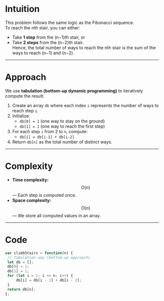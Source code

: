 # Intuition
This problem follows the same logic as the Fibonacci sequence.  
To reach the nth stair, you can either:
- Take **1 step** from the (n−1)th stair, or  
- Take **2 steps** from the (n−2)th stair.  
Hence, the total number of ways to reach the nth stair is the sum of the ways to reach (n−1) and (n−2).

---

# Approach
We use **tabulation (bottom-up dynamic programming)** to iteratively compute the result:
1. Create an array `db` where each index `i` represents the number of ways to reach step `i`.
2. Initialize:
   - `db[0] = 1` (one way to stay on the ground)
   - `db[1] = 1` (one way to reach the first step)
3. For each step `i` from 2 to `n`, compute:
   - `db[i] = db[i-1] + db[i-2]`
4. Return `db[n]` as the total number of distinct ways.

---

# Complexity
- **Time complexity:** $$O(n)$$ — Each step is computed once.  
- **Space complexity:** $$O(n)$$ — We store all computed values in an array.

---

# Code
```javascript []
var climbStairs = function(n) {
 // Tabulation way (bottom-up approach)
 let db = [];
 db[0] = 1; 
 db[1] = 1; 
 for (let i = 2; i <= n; i++) {
     db[i] = db[i - 1] + db[i - 2];
 }
 return db[n];
};
